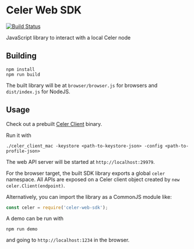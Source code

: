 # Celer Web SDK

[![Build Status](https://travis-ci.com/celer-network/Celer-Web-SDK.svg?token=DvaxasPgAzCzksHzA2ct&branch=master)](https://travis-ci.com/celer-network/Celer-Web-SDK)

JavaScript library to interact with a local Celer node

## Building

```
npm install
npm run build
```

The built library will be at `browser/browser.js` for browsers and
`dist/index.js` for NodeJS.

## Usage

Check out a prebuilt [Celer Client](https://github.com/celer-network/celer-client) binary.

Run it with

```
./celer_client_mac -keystore <path-to-keystore-json> -config <path-to-profile-json>
```

The web API server will be started at `http://localhost:29979`.

For the browser target, the built SDK library exports a global `celer`
namespace. All APIs are exposed on a Celer client object created by
`new celer.Client(endpoint)`.

Alternatively, you can import the library as a CommonJS module like:

```javascript
const celer = require('celer-web-sdk');
```

A demo can be run with

```
npm run demo
```

and going to `http://localhost:1234` in the browser.
